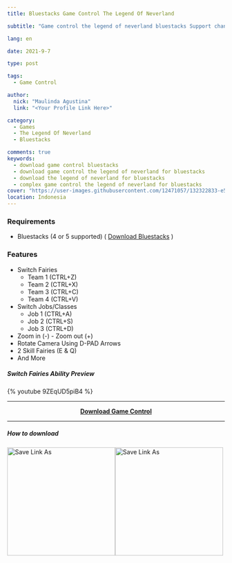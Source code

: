 ```yaml
---
title: Bluestacks Game Control The Legend Of Neverland

subtitle: "Game control the legend of neverland bluestacks Support change fairy and job skill"

lang: en

date: 2021-9-7

type: post

tags:
  - Game Control

author:
  nick: "Maulinda Agustina"
  link: "<Your Profile Link Here>"

category:
  - Games
  - The Legend Of Neverland
  - Bluestacks

comments: true
keywords:
  - download game control bluestacks
  - download game control the legend of neverland for bluestacks
  - download the legend of neverland for bluestacks
  - complex game control the legend of neverland for bluestacks
cover: "https://user-images.githubusercontent.com/12471057/132322833-e5578e29-0ad7-422e-845a-bf9fabb313fd.png"
location: Indonesia
---
```


### Requirements
  - Bluestacks (4 or 5 supported) ( [Download Bluestacks](https://www.bluestacks.com/bluestacks-5.html) )

### Features
  - Switch Fairies
    - Team 1 (CTRL+Z)
    - Team 2 (CTRL+X)
    - Team 3 (CTRL+C)
    - Team 4 (CTRL+V)
  - Switch Jobs/Classes
    - Job 1 (CTRL+A)
    - Job 2 (CTRL+S)
    - Job 3 (CTRL+D)
  - Zoom in (-) - Zoom out (+)
  - Rotate Camera Using D-PAD Arrows
  - 2 Skill Fairies (E & Q)
  - And More

##### Switch Fairies Ability Preview
{% youtube 9ZEqUD5piB4 %} 
  
<hr/>
<center><b><a href="https://raw.githubusercontent.com/dimaslanjaka/dimaslanjaka.github.io/compiler/src-posts/The%20Legend%20Of%20Neverland/Bluestacks%20Game%20Control/The%20Legend%20of%20Neverland%20%5Bcustom%20script%5D.cfg">Download Game Control</a></b></center>
<hr/>

##### How to download
<div style="clear:both;"></div>
<div>
  <img src="https://user-images.githubusercontent.com/12471057/132330527-d978ef5c-aa2d-4387-bf65-bf817ae66c97.png" width="250px" height="250px" alt="Save Link As" style="display:inline-block;float:left;" />
  <img src="https://user-images.githubusercontent.com/12471057/132330641-d0b6dd99-34b4-42c4-81aa-4be7bddfb4b7.png" width="250px" height="250px" alt="Save Link As" style="display:inline-block;float:left;" />
</div>
<div style="clear:both;"></div>
